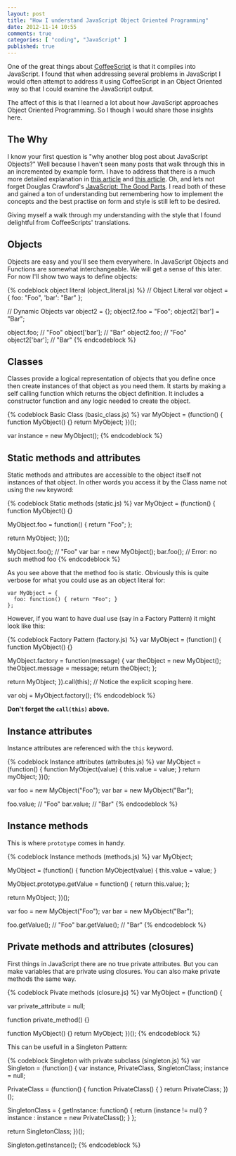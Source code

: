 ```yaml
---
layout: post
title: "How I understand JavaScript Object Oriented Programming"
date: 2012-11-14 10:55
comments: true
categories: [ "coding", "JavaScript" ]
published: true
---
```

One of the great things about [CoffeeScript][] is that it compiles into
JavaScript. I found that when addressing several problems in JavaScript I would
often attempt to address it using CoffeeScript in an Object Oriented way so
that I could examine the JavaScript output.

The affect of this is that I learned a lot about how JavaScript approaches
Object Oriented Programming. So I though I would share those insights here.

## The Why

I know your first question is "why another blog post about JavaScript Objects?"
Well because I haven't seen many posts that walk through this in an incremented
by example form. I have to address that there is a much more detailed
explanation in [this article][1] and [this article][2]. Oh, and lets not forget
Douglas Crawford's [JavaScript: The Good Parts][3]. I read both of these and
gained a ton of understanding but remembering how to implement the concepts and
the best practise on form and style is still left to be desired.

Giving myself a walk through my understanding with the style that I found
delightful from CoffeeScripts' translations.

[1]: https://developer.mozilla.org/en-US/docs/JavaScript/Introduction_to_Object-Oriented_JavaScript
[2]: http://killdream.github.com/blog/2011/10/understanding-javascript-oop/
[3]: http://www.amazon.com/JavaScript-Good-Parts-Douglas-Crockford/dp/0596517742

<!-- more -->

## Objects

Objects are easy and you'll see them everywhere. In JavaScript Objects and
Functions are somewhat interchangeable. We will get a sense of this later. For
now I'll show two ways to define objects:

{% codeblock object literal (object_literal.js) %}
// Object Literal
var object = {
  foo: "Foo",
  'bar': "Bar"
};

// Dynamic Objects
var object2 = {};
object2.foo = "Foo";
object2['bar'] = "Bar";

object.foo;     // "Foo"
object['bar'];  // "Bar"
object2.foo;    // "Foo"
object2['bar']; // "Bar"
{% endcodeblock %}

## Classes

Classes provide a logical representation of objects that you define once then
create instances of that object as you need them. It starts by making a self
calling function which returns the object definition. It includes a constructor
function and any logic needed to create the object.

{% codeblock Basic Class (basic_class.js) %}
var MyObject = (function() {
  function MyObject() {}
  return MyObject;
})();

var instance = new MyObject();
{% endcodeblock %}

## Static methods and attributes

Static methods and attributes are accessible to the object itself not
instances of that object. In other words you access it by the Class name not
using the `new` keyword:

{% codeblock Static methods (static.js) %}
var MyObject = (function() {
  function MyObject() {}

  MyObject.foo = function() { return "Foo"; };

  return MyObject;
})();

MyObject.foo(); // "Foo"
var bar = new MyObject();
bar.foo(); // Error: no such method foo
{% endcodeblock %}

As you see above that the method foo is static. Obviously this is quite verbose for what you could use as an object literal for:

    var MyObject = {
      foo: function() { return "Foo"; }
    };

However, if you want to have dual use (say in a Factory Pattern) it might look like this:

{% codeblock Factory Pattern (factory.js) %}
var MyObject = (function() {
  function MyObject() {}
  
  MyObject.factory = function(message) {
    var theObject = new MyObject();
    theObject.message = message;
    return theObject;
  };

  return MyObject;
}).call(this); // Notice the explicit scoping here.

var obj = MyObject.factory();
{% endcodeblock %}

**Don't forget the `call(this)` above.**

## Instance attributes

Instance attributes are referenced with the `this` keyword.

{% codeblock Instance attributes (attributes.js) %}
var MyObject = (function() {
  function MyObject(value) {
    this.value = value;
  }
  return myObject;
})();

var foo = new MyObject("Foo");
var bar = new MyObject("Bar");

foo.value; // "Foo"
bar.value; // "Bar"
{% endcodeblock %}

## Instance methods

This is where `prototype` comes in handy.

{% codeblock Instance methods (methods.js) %}
var MyObject;

MyObject = (function() {
  function MyObject(value) {
    this.value = value;
  }

  MyObject.prototype.getValue = function() {
    return this.value;
  };

  return MyObject;
})();

var foo = new MyObject("Foo");
var bar = new MyObject("Bar");

foo.getValue(); // "Foo"
bar.getValue(); // "Bar"
{% endcodeblock %}

## Private methods and attributes (closures)

First things in JavaScript there are no true private attributes. But you can
make variables that are private using closures. You can also make private
methods the same way.

{% codeblock Pivate methods (closure.js) %}
var MyObject = (function() {

  var private_attribute = null;

  function private_method() {}

  function MyObject() {}
  return MyObject;
})();
{% endcodeblock %}

This can be usefull in a Singleton Pattern:

{% codeblock Singleton with private subclass (singleton.js) %}
var Singleton = (function() {
  var instance, PrivateClass, SingletonClass;
  instance = null;

  PrivateClass = (function() {
    function PrivateClass() { }
    return PrivateClass;
  })();

  SingletonClass = {
    getInstance: function() {
      return (instance != null) ? instance : instance = new PrivateClass();
    }
  };

  return SingletonClass;
})();

Singleton.getInstance();
{% endcodeblock %}

[CoffeeScript]: http://www.coffeescript.org/
